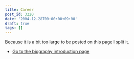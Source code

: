 ```yaml
---
title: Career
post_id: 3220
date: '2004-12-28T00:00:00+09:00'
draft: true
tags: []
---
```


Because it is a bit too large to be posted on this page I split it.

*   [Go to the biography introduction page](https://danmaq.com/legacy/index.php?/Works)
